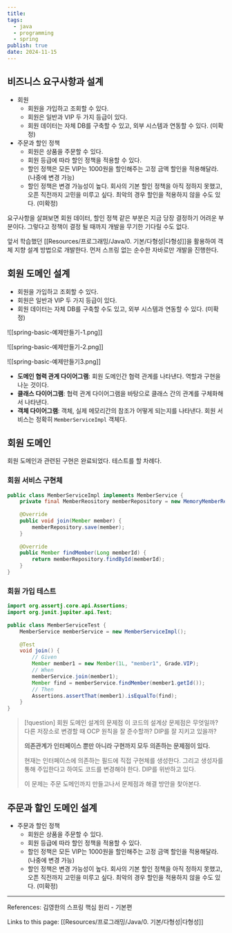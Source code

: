 ```yaml
---
title: 
tags:
  - java
  - programming
  - spring
publish: true
date: 2024-11-15
---
```

## 비즈니스 요구사항과 설계
- 회원
	- 회원을 가입하고 조회할 수 있다.
	- 회원은 일반과 VIP 두 가지 등급이 있다.
	- 회원 데이터는 자체 DB를 구축할 수 있고, 외부 시스템과 연동할 수 있다. (미확정)
- 주문과 할인 정책
	- 회원은 상품을 주문할 수 있다.
	- 회원 등급에 따라 할인 정책을 적용할 수 있다.
	- 할인 정책은 모든 VIP는 1000원을 할인해주는 고정 금액 할인을 적용해달라. (나중에 변경 가능)
	- 할인 정책은 변경 가능성이 높다. 회사의 기본 할인 정책을 아직 정하지 못했고, 오픈 직전까지 고민을 미루고 싶다. 최악의 경우 할인을 적용하지 않을 수도 있다. (미확정)

요구사항을 살펴보면 회원 데이터, 할인 정책 같은 부분은 지금 당장 결정하기 어려운 부분이다. 그렇다고 정책이 결정 될 때까지 개발을 무기한 기다릴 수도 없다.

앞서 학습했던 [[Resources/프로그래밍/Java/0. 기본/다형성|다형성]]을 활용하여 객체 지향 설계 방법으로 개발한다. 먼저 스프링 없는 순수한 자바로만 개발을 진행한다.

## 회원 도메인 설계
- 회원을 가입하고 조회할 수 있다.
- 회원은 일반과 VIP 두 가지 등급이 있다.
- 회원 데이터는 자체 DB를 구축할 수도 있고, 외부 시스템과 연동할 수 있다. (미확정)

![[spring-basic-예제만들기-1.png]]

![[spring-basic-예제만들기-2.png]]

![[spring-basic-예제만들기3.png]]

- **도메인 협력 관계 다이어그램**: 회원 도메인간 협력 관계를 나타낸다. 역할과 구현을 나눈 것이다.
- **클래스 다이어그램**: 협력 관계 다이어그램을 바탕으로 클래스 간의 관계를 구체화해서 나타낸다.
- **객체 다이어그램**: 객체, 실제 메모리간의 참조가 어떻게 되는지를 나타낸다. 회원 서비스는 정확히 `MemberServiceImpl` 객체다.

## 회원 도메인
회원 도메인과 관련된 구현은 완료되었다. 테스트를 할 차례다.

### 회원 서비스 구현체
```java
public class MemberServiceImpl implements MemberService {  
    private final MemberReository memberRepository = new MemoryMemberRepository();  
  
    @Override  
    public void join(Member member) {  
        memberRepository.save(member);  
    }  
  
    @Override  
    public Member findMember(Long memberId) {  
        return memberRepository.findById(memberId);  
    }  
}
```

### 회원 가입 테스트
```java
import org.assertj.core.api.Assertions;  
import org.junit.jupiter.api.Test;  
  
public class MemberServiceTest {  
    MemberService memberService = new MemberServiceImpl();  
  
    @Test  
    void join() {  
        // Given  
        Member member1 = new Member(1L, "member1", Grade.VIP);  
        // When  
        memberService.join(member1);  
        Member find = memberService.findMember(member1.getId());  
        // Then  
        Assertions.assertThat(member1).isEqualTo(find);  
    }  
}
```

> [!question] 회원 도메인 설계의 문제점
> 이 코드의 설계상 문제점은 무엇일까?
> 다른 저장소로 변경할 때 OCP 원칙을 잘 준수할까? DIP를 잘 지키고 있을까?
> 
> **의존관계가 인터페이스 뿐만 아니라 구현까지 모두 의존하는 문제점이 있다.** 
> 
> 현재는 인터페이스에 의존하는 필드에 직접 구현체를 생성한다. 그리고 생성자를 통해 주입한다고 하여도 코드를 변경해야 한다. DIP를 위반하고 있다.
> 
> 이 문제는 주문 도메인까지 만들고나서 문제점과 해결 방안을 찾아본다.


## 주문과 할인 도메인 설계
- 주문과 할인 정책
	- 회원은 상품을 주문할 수 있다.
	- 회원 등급에 따라 할인 정책을 적용할 수 있다.
	- 할인 정책은 모든 VIP는 1000원을 할인해주는 고정 금액 할인을 적용해달라. (나중에 변경 가능)
	- 할인 정책은 변경 가능성이 높다. 회사의 기본 할인 정책을 아직 정하지 못했고, 오픈 직전까지 고민을 미루고 싶다. 최악의 경우 할인을 적용하지 않을 수도 있다. (미확정)




---
References: 김영한의 스프링 핵심 원리 - 기본편

Links to this page: [[Resources/프로그래밍/Java/0. 기본/다형성|다형성]]
